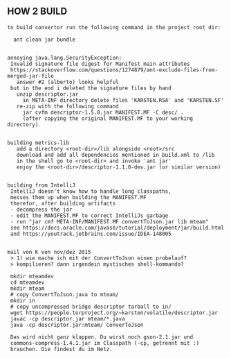 
## HOW 2 BUILD
        
    to build convertor run the following command in the project root dir:
    
      ant clean jar bundle
    
    
    annoying java.lang.SecurityException: 
     Invalid signature file digest for Manifest main attributes
     https://stackoverflow.com/questions/1274879/ant-exclude-files-from-merged-jar-file
       answer #2 (alberto) looks helpful
     but in the end i deleted the signature files by hand
       unzip descriptor.jar
         in META-INF directory delete files 'KARSTEN.RSA' and 'KARSTEN.SF'
       re-zip with the following command
         jar cvfm descriptor-1.5.0.jar MANIFEST.MF -C desc/ .
         (after copying the original MANIFEST.MF to your working directory)  
       
    
    building metrics-lib
       add a directory <root-dir>/lib alongside <root>/src
       download and add all dependencies mentioned in build.xml to /lib
       in the shell go to <root-dir> and invoke 'ant jar'
       enjoy the <root-dir>/descriptor-1.1.0-dev.jar (or similar version)
    
    
    building from IntelliJ
     IntelliJ doesn't know how to handle long classpaths,
     messes them up when building the MANIFEST.MF
     therefor, after building artifacts
     - decompress the jar
     - edit the MANIFEST.MF to correct IntelliJs garbage
     - run "jar cmf META-INF/MANIFEST.MF convertToJson.jar lib mteam"
     see https://docs.oracle.com/javase/tutorial/deployment/jar/build.html 
     and https://youtrack.jetbrains.com/issue/IDEA-148005
     
     
    mail von K von nov/dez 2015
     > 1) wie mache ich mit der ConvertToJson einen probelauf?
     > kompilieren? dann irgendein mystisches shell-kommando?
     
     mkdir mteamdev
     cd mteamdev
     mkdir mteam
     # copy ConvertToJson.java to mteam/
     mkdir in
     # copy uncompressed bridge descriptor tarball to in/
     wget https://people.torproject.org/~karsten/volatile/descriptor.jar
     javac -cp descriptor.jar mteam/*.java
     java -cp descriptor.jar:mteam/ ConverToJson
     
     Das wird nicht ganz klappen. Du wirst noch gson-2.1.jar und
     commons-compress-1.4.1.jar im Classpath (-cp, getrennt mit :)
     brauchen. Die findest du im Netz.